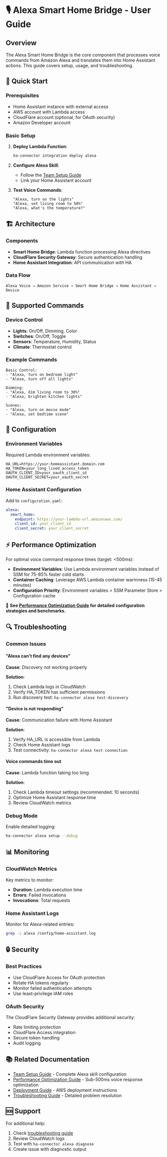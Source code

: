 # 🎙️ Alexa Smart Home Bridge - User Guide

## Overview

The Alexa Smart Home Bridge is the core component that processes voice commands
from Amazon Alexa and translates them into Home Assistant actions. This guide
covers setup, usage, and troubleshooting.

## 🚀 Quick Start

### Prerequisites

- Home Assistant instance with external access
- AWS account with Lambda access
- CloudFlare account (optional, for OAuth security)
- Amazon Developer account

### Basic Setup

1. **Deploy Lambda Function**:

   ```bash
   ha-connector integration deploy alexa
   ```

2. **Configure Alexa Skill**:
   - Follow the [Team Setup Guide](integrations/alexa/TEAM_SETUP.md)
   - Link your Home Assistant account

3. **Test Voice Commands**:

   ```text
   "Alexa, turn on the lights"
   "Alexa, set living room to 50%"
   "Alexa, what's the temperature?"
   ```

## 🏗️ Architecture

### Components

- **Smart Home Bridge**: Lambda function processing Alexa directives
- **CloudFlare Security Gateway**: Secure authentication handling
- **Home Assistant Integration**: API communication with HA

### Data Flow

```text
Alexa Voice → Amazon Service → Smart Home Bridge → Home Assistant → Device
```

## 🎯 Supported Commands

### Device Control

- **Lights**: On/Off, Dimming, Color
- **Switches**: On/Off, Toggle
- **Sensors**: Temperature, Humidity, Status
- **Climate**: Thermostat control

### Example Commands

```text
Basic Control:
- "Alexa, turn on bedroom light"
- "Alexa, turn off all lights"

Dimming:
- "Alexa, dim living room to 30%"
- "Alexa, brighten kitchen lights"

Scenes:
- "Alexa, turn on movie mode"
- "Alexa, set bedtime scene"
```

## 🔧 Configuration

### Environment Variables

Required Lambda environment variables:

```text
HA_URL=https://your-homeassistant.domain.com
HA_TOKEN=your_long_lived_access_token
OAUTH_CLIENT_ID=your_oauth_client_id
OAUTH_CLIENT_SECRET=your_oauth_secret
```

### Home Assistant Configuration

Add to `configuration.yaml`:

```yaml
alexa:
  smart_home:
    endpoint: https://your-lambda-url.amazonaws.com/
    client_id: your_client_id
    client_secret: your_client_secret
```

## ⚡ Performance Optimization

For optimal voice command response times (target: <500ms):

- **Environment Variables**: Use Lambda environment variables instead of SSM for 75-85% faster cold starts
- **Container Caching**: Leverage AWS Lambda container warmness (15-45 minutes)
- **Configuration Priority**: Environment variables > SSM Parameter Store > Configuration cache

📘 **See [Performance Optimization Guide](PERFORMANCE_OPTIMIZATION.md) for detailed configuration strategies and benchmarks.**

## 🔍 Troubleshooting

### Common Issues

#### "Alexa can't find any devices"

**Cause**: Discovery not working properly

**Solution**:

1. Check Lambda logs in CloudWatch
2. Verify HA_TOKEN has sufficient permissions
3. Run discovery test: `ha-connector alexa test-discovery`

#### "Device is not responding"

**Cause**: Communication failure with Home Assistant

**Solution**:

1. Verify HA_URL is accessible from Lambda
2. Check Home Assistant logs
3. Test connectivity: `ha-connector alexa test-connection`

#### Voice commands time out

**Cause**: Lambda function taking too long

**Solution**:

1. Check Lambda timeout settings (recommended: 10 seconds)
2. Optimize Home Assistant response time
3. Review CloudWatch metrics

### Debug Mode

Enable detailed logging:

```bash
ha-connector alexa setup --debug
```

## 📊 Monitoring

### CloudWatch Metrics

Key metrics to monitor:

- **Duration**: Lambda execution time
- **Errors**: Failed invocations
- **Invocations**: Total requests

### Home Assistant Logs

Monitor for Alexa-related entries:

```bash
grep -i alexa /config/home-assistant.log
```

## 🔒 Security

### Best Practices

- Use CloudFlare Access for OAuth protection
- Rotate HA tokens regularly
- Monitor failed authentication attempts
- Use least-privilege IAM roles

### OAuth Security

The CloudFlare Security Gateway provides additional security:

- Rate limiting protection
- CloudFlare Access integration
- Secure token handling
- Audit logging

## 📚 Related Documentation

- [Team Setup Guide](integrations/alexa/TEAM_SETUP.md) - Complete Alexa skill configuration
- [Performance Optimization Guide](PERFORMANCE_OPTIMIZATION.md) - Sub-500ms voice response optimization
- [Deployment Guide](deployment/DEPLOYMENT_GUIDE.md) - AWS deployment instructions
- [Troubleshooting Guide](deployment/TROUBLESHOOTING.md) - Detailed problem resolution

## 🆘 Support

For additional help:

1. Check [troubleshooting guide](deployment/TROUBLESHOOTING.md)
2. Review CloudWatch logs
3. Test with `ha-connector alexa diagnose`
4. Create issue with diagnostic output
